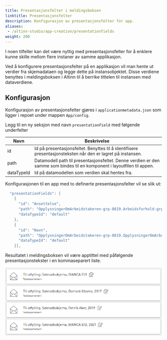 ```yaml
---
title: Presentasjonsfelter i meldingsboksen
linktitle: Presentasjonsfelter
description: Konfigurasjon av presentasjonsfelter for app.
aliases:
 - /altinn-studio/app-creation/presentationfields
weight: 200
---
```


I noen tilfeller kan det være nyttig med presentasjonsfelter for å enklere kunne 
skille mellom flere instaner av samme applikasjon.

Ved å konfigurere presentasjonsfelter på en applikasjon vil man hente ut 
verdier fra skjemadataen og legge dette på instansobjektet. 
Disse verdiene benyttes i meldingsboksen i Altinn til å berrike tittelen til instansen med dataverdiene.

## Konfigurasjon 
Konfigurasjon av presentasjonsfelter gjøres i `applicationmetadata.json` som ligger i repoet under mappen `App/config`.

Legg til en ny seksjon med navn `presentationField` med følgende underfelter

 Navn     | Beskrivelse
----------|------------
id        | Id på presentasjonsfeltet. Benyttes til å identifisere presentasjonsteksten når den er lagret på instansen.
path      | Datamodell path til presentasjonsfeltet. Denne verdien er den samme som bindes til en komponent i layoutfilen til appen.
dataTypeId| Id på datamodellen som verdien skal hentes fra. 

Konfigurasjonen til en app med to definerte presentasjonsfelter vil se slik ut:

```cs
  "presentationFields": [
    {
      "id": "Ansettelse",
      "path": "OpplysningerOmArbeidstakeren-grp-8819.Arbeidsforhold-grp-8856.AnsattAar-datadef-33267.value",
      "dataTypeId": "default"
    },
    {
      "id": "Navn",
      "path": "OpplysningerOmArbeidstakeren-grp-8819.OpplysningerOmArbeidstakeren-grp-8855.AnsattNavn-datadef-1223.value",
      "dataTypeId": "default"
    }],
```

Resultatet i meldingsboksen vil være apptittel med påfølgende presentasjonstekster i en kommaseparert liste. 

![Instanser med presentasjonsfelter i meldingsboks](presentationtexts-msgbox.png "Instanser med presentasjonsfelter i meldingsboks")